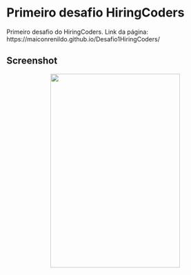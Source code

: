 # Primeiro desafio HiringCoders

<p>Primeiro desafio do HiringCoders. Link da página: https://maiconrenildo.github.io/Desafio1HiringCoders/</p>


## Screenshot
<div align="center" >
<img width="300px" height="450px" src="https://user-images.githubusercontent.com/63758491/129592092-9043737a-37be-40ce-835e-fa86a1357e53.PNG"/>

</div>
